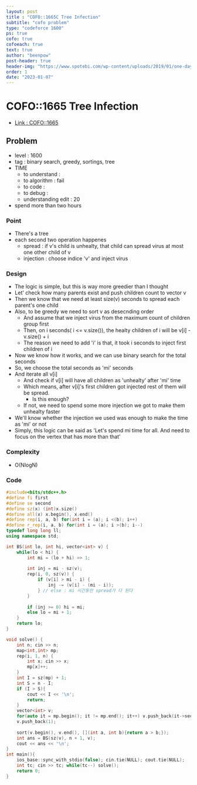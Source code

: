 ```yaml
---
layout: post
title : "COFO::1665C Tree Infection"
subtitle: "cofo problem"
type: "codeforce 1600"
ps: true
cofo: true
cofoeach: true
text: true
author: "beenpow"
post-header: true
header-img: "https://www.spotebi.com/wp-content/uploads/2019/01/one-day-day-one-workout-motivation-spotebi.jpg"
order: 1
date: "2023-01-07"
---
```

# COFO::1665 Tree Infection
- [Link : COFO::1665](https://codeforces.com/problemset/problem/1665/C)


## Problem 

- level : 1600
- tag : binary search, greedy, sortings, tree
- TIME
  - to understand    : 
  - to algorithm     : fail
  - to code          : 
  - to debug         : 
  - understanding edit : 20
- spend more than two hours

### Point
- There's a tree
- each second two operation happenes
  - spread : if v's child is unhealty, that child can spread virus at most one other child of v
  - injection : choose indice 'v' and inject virus

### Design
- The logic is simple, but this is way more greedier than I thought
- Let' check how many parents exist and push children count to vector v
- Then we know that we need at least size(v) seconds to spread each parent's one child
- Also, to be greedy we need to sort v as desecnding order
  - And assume that we inject virus from the maximum count of children group first
  - Then, on i seconds( i <= v.size()), the healty children of i will be v[i] - v.size() + i
  - The reason we need to add 'i' is that, it took i seconds to inject first children of i
- Now we know how it works, and we can use binary search for the total seconds
- So, we choose the total seconds as 'mi' seconds
- And iterate all v[i]
  - And check if v[i] will have all children as 'unhealty' after 'mi' time
  - Which means, after v[i]'s first children got injected rest of them will be spread.
     - Is this enough?
  - If not, we need to spend some more injection we got to make them unhealty faster
- We'll know whether the injection we used was enough to make the time as 'mi' or not
- Simply, this logic can be said as 'Let's spend mi time for all. And need to focus on the vertex that has more than that'

### Complexity
- O(NlogN)

### Code

```cpp
#include<bits/stdc++.h>
#define fi first
#define se second
#define sz(x) (int)x.size()
#define all(x) x.begin(), x.end()
#define rep(i, a, b) for(int i = (a); i <(b); i++)
#define r_rep(i, a, b) for(int i = (a); i >(b); i--)
typedef long long ll;
using namespace std;

int BS(int lo, int hi, vector<int> v) {
    while(lo < hi) {
        int mi = (lo + hi) >> 1;
        
        int inj = mi - sz(v);
        rep(i, 0, sz(v)) {
            if (v[i] > mi - i) {
                inj -= (v[i] - (mi - i));
            } // else : mi 시간동안 spread가 다 된다
        }
        
        if (inj >= 0) hi = mi;
        else lo = mi + 1;
    }
    return lo;
}

void solve() {
    int n; cin >> n;
    map<int,int> mp;
    rep(i, 1, n) {
        int x; cin >> x;
        mp[x]++;
    }
    int I = sz(mp) + 1;
    int S = n - I;
    if (I > S){
        cout << I << '\n';
        return;
    }
    vector<int> v;
    for(auto it = mp.begin(); it != mp.end(); it++) v.push_back(it->second);
    v.push_back(1);
    
    sort(v.begin(), v.end(), [](int a, int b){return a > b;});
    int ans = BS(sz(v), n + 1, v);
    cout << ans << '\n';
}
int main(){
    ios_base::sync_with_stdio(false); cin.tie(NULL); cout.tie(NULL);
    int tc; cin >> tc; while(tc--) solve();
    return 0;
}
```
